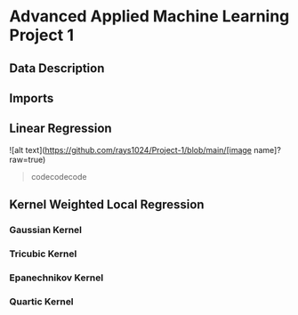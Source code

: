 # Advanced Applied Machine Learning Project 1

## Data Description

## Imports

## Linear Regression
![alt text](https://github.com/rays1024/Project-1/blob/main/[image name]?raw=true)
> codecodecode

## Kernel Weighted Local Regression
### Gaussian Kernel
### Tricubic Kernel
### Epanechnikov Kernel
### Quartic Kernel

##
